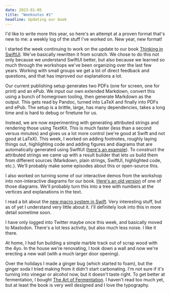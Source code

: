 ```yaml
---
date: 2023-01-05
title: "Weeknotes #1"
headline: Updating our book
---
```



I'd like to write more this year, so here's an attempt at a proven format that's new to me: a weekly log of the stuff I've worked on. New year, new format!

I started the week continuing to work on the update to our book [Thinking in SwiftUI](https://www.objc.io/books/thinking-in-swiftui/). We've basically rewritten it from scratch. We chose to do this not only because we understand SwiftUI better, but also because we learned so much through the workshops we've been organizing over the last few years. Working with small groups we get a lot of direct feedback and questions, and that has improved our explanations a lot.

Our current publishing setup generates two PDFs (one for screen, one for print) and an ePub. We input our own extended Markdown, convert this using a bunch of homegrown tooling, then generate Markdown as the output. This gets read by Pandoc, turned into LaTeX and finally into PDFs and ePub. The setup is a brittle, large, has many dependencies, takes a long time and is hard to debug or finetune for us.

Instead, we are now experimenting with generating attributed strings and rendering those using TextKit. This is much faster (less than a second versus minutes) and gives us a lot more control (we're good at Swift and not good at LaTeX). This week, I worked on adding footnotes, roughly laying things out, highlighting code and adding figures and diagrams that are automatically generated using SwiftUI ([here's an example](https://m.objc.io/@chris/109621086933102165)). To construct the attributed strings we came up with a result builder that lets us build them from different sources (Markdown, plain strings, SwiftUI, highlighted code, etc.). We'll probably make some episodes about this or open-source this.

I also worked on turning some of our interactive demos from the workshop into non-interactive diagrams for our book. [Here's an old version](https://twitter.com/objcio/status/1494635294133522433) of one of those diagrams. We'll probably turn this into a tree with numbers at the vertices and explanations in the text.

I read a bit about the [new macro system in Swift](https://gist.github.com/DougGregor/4f3ba5f4eadac474ae62eae836328b71). Very interesting stuff, but as of yet I understand very little about it. I'll definitely look into this in more detail sometime soon.

I have only logged into Twitter maybe once this week, and basically moved to Mastodon. There's a lot less activity, but also much less noise. I like it there.

At home, I had fun building a simple marble track out of scrap wood with the 4yo. In the house we're renovating, I took down a wall and now we're erecting a new wall (with a much larger door opening). 

Over the holidays I made a ginger bug (which started to foam), but the ginger soda I tried making from it didn't start carbonating. I'm not sure if it's turning into vinegar or alcohol now, but it doesn't taste right. To get better at fermentation, I bought [The Art of Fermentation](https://www.wildfermentation.com/the-art-of-fermentation/). I haven't read too much yet, but at least the book is very well designed and I love the typography.

